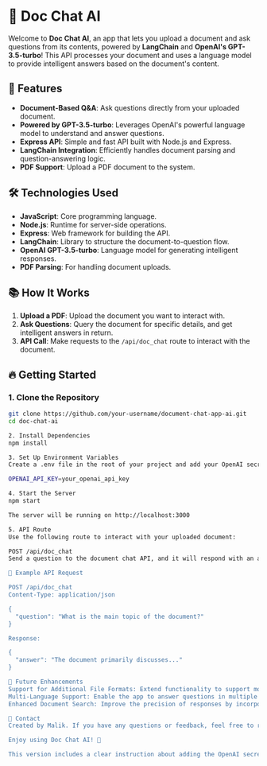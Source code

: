 # 📄 Doc Chat AI

Welcome to **Doc Chat AI**, an app that lets you upload a document and ask questions from its contents, powered by **LangChain** and **OpenAI's GPT-3.5-turbo**! This API processes your document and uses a language model to provide intelligent answers based on the document's content.

## 🚀 Features

- **Document-Based Q&A**: Ask questions directly from your uploaded document.
- **Powered by GPT-3.5-turbo**: Leverages OpenAI's powerful language model to understand and answer questions.
- **Express API**: Simple and fast API built with Node.js and Express.
- **LangChain Integration**: Efficiently handles document parsing and question-answering logic.
- **PDF Support**: Upload a PDF document to the system.

## 🛠️ Technologies Used

- **JavaScript**: Core programming language.
- **Node.js**: Runtime for server-side operations.
- **Express**: Web framework for building the API.
- **LangChain**: Library to structure the document-to-question flow.
- **OpenAI GPT-3.5-turbo**: Language model for generating intelligent responses.
- **PDF Parsing**: For handling document uploads.

## 📚 How It Works

1. **Upload a PDF**: Upload the document you want to interact with.
2. **Ask Questions**: Query the document for specific details, and get intelligent answers in return.
3. **API Call**: Make requests to the `/api/doc_chat` route to interact with the document.

## 🔥 Getting Started

### 1. Clone the Repository

```bash
git clone https://github.com/your-username/document-chat-app-ai.git
cd doc-chat-ai

2. Install Dependencies
npm install

3. Set Up Environment Variables
Create a .env file in the root of your project and add your OpenAI secret key:

OPENAI_API_KEY=your_openai_api_key

4. Start the Server
npm start

The server will be running on http://localhost:3000

5. API Route
Use the following route to interact with your uploaded document:

POST /api/doc_chat
Send a question to the document chat API, and it will respond with an answer based on the document's content.

🧪 Example API Request

POST /api/doc_chat
Content-Type: application/json

{
  "question": "What is the main topic of the document?"
}

Response:

{
  "answer": "The document primarily discusses..."
}

🎯 Future Enhancements
Support for Additional File Formats: Extend functionality to support more file types like DOCX, TXT, etc.
Multi-Language Support: Enable the app to answer questions in multiple languages.
Enhanced Document Search: Improve the precision of responses by incorporating advanced document search techniques.

📧 Contact
Created by Malik. If you have any questions or feedback, feel free to reach out at basiq.malik@gmail.com.

Enjoy using Doc Chat AI! 🎉

This version includes a clear instruction about adding the OpenAI secret key to the `.env` file. Let me know if you need any further adjustments!







